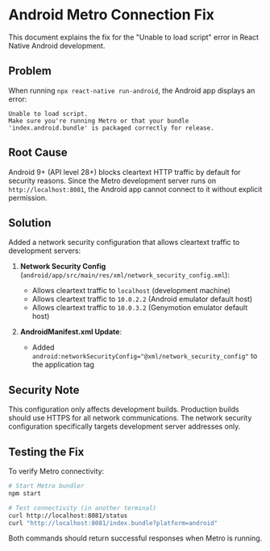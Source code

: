 # Android Metro Connection Fix

This document explains the fix for the "Unable to load script" error in React Native Android development.

## Problem
When running `npx react-native run-android`, the Android app displays an error:
```
Unable to load script.
Make sure you're running Metro or that your bundle 'index.android.bundle' is packaged correctly for release.
```

## Root Cause
Android 9+ (API level 28+) blocks cleartext HTTP traffic by default for security reasons. Since the Metro development server runs on `http://localhost:8081`, the Android app cannot connect to it without explicit permission.

## Solution
Added a network security configuration that allows cleartext traffic to development servers:

1. **Network Security Config** (`android/app/src/main/res/xml/network_security_config.xml`):
   - Allows cleartext traffic to `localhost` (development machine)
   - Allows cleartext traffic to `10.0.2.2` (Android emulator default host)
   - Allows cleartext traffic to `10.0.3.2` (Genymotion emulator default host)

2. **AndroidManifest.xml Update**:
   - Added `android:networkSecurityConfig="@xml/network_security_config"` to the application tag

## Security Note
This configuration only affects development builds. Production builds should use HTTPS for all network communications. The network security configuration specifically targets development server addresses only.

## Testing the Fix
To verify Metro connectivity:
```bash
# Start Metro bundler
npm start

# Test connectivity (in another terminal)
curl http://localhost:8081/status
curl "http://localhost:8081/index.bundle?platform=android"
```

Both commands should return successful responses when Metro is running.